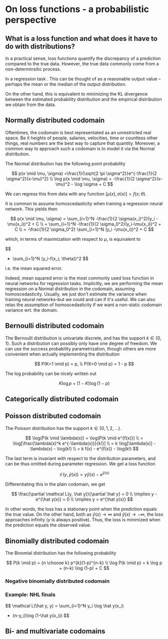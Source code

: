 # On loss functions - a probabilistic perspective

## What is a loss function and what does it have to do with distributions?

In a practical sense, loss functions quantify the discrepancy of a prediction compared to the true data. However, the true data commonly come from a non-determinsitic process.

In a regression task . This can be thought of as a reasonable output value – perhaps the mean or the median of the output distribution.

On the other hand, this is equivalent to minimizing the KL divergence between the estimated probability distribution and the empirical distribution we obtain from the data.

## Normally distributed codomain

Oftentimes, the codomain is best representated as an unrestricted real space. Be it heights of people, salaries, velocities, time or countless other things, real numbers are the best way to capture that quantity. Moreover, a common way to approach such a codomain is to model it via the Normal distribution.

The Normal distribution has the following point probability

$$
p(x \mid \mu, \sigma) =\frac{1}{\sqrt{2 \pi \sigma^2}}e^{-\frac{1}{2 \sigma^2}(x-\mu)^2}
\\
\log p(x \mid \mu, \sigma) = -\frac{1}{2 \sigma^2}(x-\mu)^2 - \log \sigma + C
$$

We can regress this from data with any function $[\mu(x), \sigma(x)] = f(x; \theta)$.

It is common to assume homoscedasticity when training a regression neural network. This yields then 

$$
p(x \mid \mu, \sigma) = \sum_{i=1}^N -\frac{1}{2 \sigma(x_i)^2}(y_i -\mu(x_i))^2 + C
\\ = \sum_{i=1}^N -\frac{1}{2 \sigma_0^2}(y_i-\mu(x_i))^2 + C
\\ = -\frac{1}{2 \sigma_0^2} \sum_{i=1}^N (y_i -\mu(x_i))^2 + C
$$

which, in terms of maximization with respect to $\mu$, is equivalent to

$$
- \sum_{i=1}^N (y_i-f(x_i; \theta))^2
$$

i.e. the mean squared error.

Indeed, mean squared error is the most commonly used loss function in neural networks for regression tasks. Implicitly, we are performing the mean regression on a Normal distribution in the codomain, assuming homoscedasticity. Usually, we just don't estimate the variance when training neural networks–but we could and can if it's useful. We can also relax the assumption of homoscedasticity if we want a non-static codomain variance wrt. the domain.

## Bernoulli distributed codomain

The Bernoulli distribution is univariate discrete, and has the support $k \in \{0, 1\}.$ Such a distribution can possibly only have one degree of freedom. We can use the success probability parametrization, though others are more convenient when actually implementing the distribution

$$
P(K=1 \mid p) = p, \\ P(K=0 \mid p) = 1 - p
$$

The log probability can be nicely written out

$$
K \log p + (1-K) \log (1-p)
$$



## Categorically distributed codomain



## Poisson distributed codomain

The Poisson distribution has the support $k \in \{0, 1, 2, \dots\}$. 

$$
\log(P(k \mid \lambda(x)) = \log(P(k \mid e^{f(x)}) \\
= \log[\frac{\lambda(x)^k e^{-\lambda(x)}}{k!}] \\
= k \log[\lambda(x)] - \lambda(x) - \log(k!) \\
= k f(x) - e^{f(x)} - \log(k!)
$$

The last term is invariant with respect to the distribution parameters, and can be thus omitted during parameter regression. We get a loss function

$$
\mathcal L(y, \hat y(x)) = y \hat y(x) - e^{\hat y(x)}
$$

Differentiating this in the plain codomain, we get

$$
\frac{\partial \mathcal L(y, \hat y)}{\partial \hat y} = 0
\\
\implies y -  e^{\hat y(x)} = 0 \\
\implies y = e^{\hat y(x)}
$$

In other words, the loss has a stationary point when the prediction equals the true value. On the other hand, both as $\hat y (x) \to \infty$ and $\hat y (x) \to -\infty$, the loss approaches infinity ($y$ is always positive). Thus, the loss is minimized when the prediction equals the observed value.

## Binomially distributed codomain

The Binomial distribution has the following probability

$$
P(k \mid p) = {n \choose k} p^{k}(1-p)^{n-k}
\\
\log P(k \mid p) = k \log p + (n-k) \log (1-p) + C
$$

### Negative binomially distributed codomain



### Example: NHL finals

$$
\mathcal L(\hat y, y) = \sum_{i=1}^N y_i \log \hat y(x_i)
+ (n-y_i)\log (1-\hat y(x_i))
$$

## Bi- and multivariate codomains



